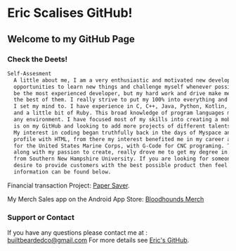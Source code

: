 # Eric Scalises GitHub!

## Welcome to my GitHub Page

### Check the Deets!



```markdown
Self-Assesment
  A little about me, I am a very enthusiastic and motivated new developer. I look for 
  opportunities to learn new things and challenge myself whenever possible. I might not 
  be the most experienced developer, but my hard work and drive make me competitive with 
  the best of them. I really strive to put my 100% into everything and be the best at what 
  I set my mind to. I have experience in C, C++, Java, Python, Kotlin, HTML, CSS, JavaScript
  and a little bit of Ruby. This broad knowledge of program languages makes me adaptable in 
  any environment. I have focused most of my skills into creating a mobile application that 
  is on my GitHub and looking to add more projects of different talents in the near future. 
  My interest in coding began truthfully back in the days of Myspace and customizing your 
  profile with HTML, from there my interest benefited me in my career as a Welder/Machinist
  for the United States Marine Corps, with G-Code for CNC programing. These experiences, 
  along with my passion to create, really drove me to get my degree in Software Engineering 
  from Southern New Hampshire University. If you are looking for someone that really has a 
  desire to provide customers with the best possible product then feel free to contact me, 
  information can be found below. 

```
Financial transaction Project:
[Paper Saver](https://github.com/scalise0313/PaperSaverApp.git).

My Merch Sales app on the Android App Store:
[Bloodhounds Merch](https://play.google.com/store/apps/details?id=ericscalise.cs499.bloodhoundcommunity)




### Support or Contact

If you have any questions please contact me at : builtbeardedco@gmail.com
For more details see [Eric's GitHub](https://github.com/scalise0313/scalise.github.io).
